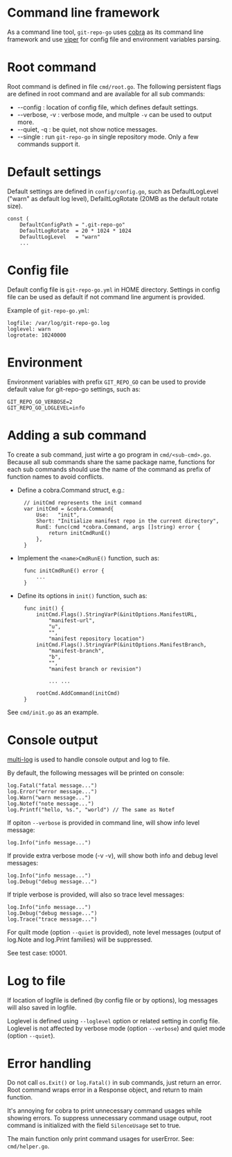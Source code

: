 # Command line framework

As a command line tool, `git-repo-go` uses [cobra](https://github.com/spf13/cobra)
as its command line framework and use [viper](https://github.com/spf13/viper)
for config file and environment variables parsing.


# Root command

Root command is defined in file `cmd/root.go`.  The following persistent flags
are defined in root command and are available for all sub commands:

* --config <config-file> : location of config file, which defines default settings.
* --verbose, -v : verbose mode, and multple `-v` can be used to output more.
* --quiet, -q : be quiet, not show notice messages.
* --single : run `git-repo-go` in single repository mode. Only a few commands support it.


# Default settings

Default settings are defined in `config/config.go`, such as DefaultLogLevel
("warn" as default log level), DefailtLogRotate (20MB as the default rotate size).

    const (
    	DefaultConfigPath = ".git-repo-go"
    	DefaultLogRotate  = 20 * 1024 * 1024
    	DefaultLogLevel   = "warn"
    	...


# Config file

Default config file is `git-repo-go.yml` in HOME directory.  Settings in config
file can be used as default if not command line argument is provided.

Example of `git-repo-go.yml`:

    logfile: /var/log/git-repo-go.log
    loglevel: warn
    logrotate: 10240000


# Environment

Environment variables with prefix `GIT_REPO_GO` can be used to provide default
value for git-repo-go settings, such as:

    GIT_REPO_GO_VERBOSE=2
    GIT_REPO_GO_LOGLEVEL=info


# Adding a sub command

To create a sub command, just wirte a go program in `cmd/<sub-cmd>.go`.
Because all sub commands share the same package name, functions for each
sub commands should use the name of the command as prefix of function names
to avoid conflicts.

* Define a cobra.Command struct, e.g.:

        // initCmd represents the init command
        var initCmd = &cobra.Command{
        	Use:   "init",
        	Short: "Initialize manifest repo in the current directory",
        	RunE: func(cmd *cobra.Command, args []string) error {
        		return initCmdRunE()
        	},
        }

* Implement the `<name>CmdRunE()` function, such as:

        func initCmdRunE() error {
        	...
        }

* Define its options in `init()` function, such as:

        func init() {
        	initCmd.Flags().StringVarP(&initOptions.ManifestURL,
        		"manifest-url",
        		"u",
        		"",
        		"manifest repository location")
        	initCmd.Flags().StringVarP(&initOptions.ManifestBranch,
        		"manifest-branch",
        		"b",
        		"",
        		"manifest branch or revision")

                ... ...

        	rootCmd.AddCommand(initCmd)
        }

See `cmd/init.go` as an example.


# Console output

[multi-log](https://github.com/jiangxin/multi-log) is used to handle console
output and log to file.

By default, the following messages will be printed on console:

    log.Fatal("fatal message...")
    log.Error("error message...")
    log.Warn("warn message...")
    log.Notef("note message...")
    log.Printf("hello, %s.", "world") // The same as Notef

If opiton `--verbose` is provided in command line, will show info level
message:

    log.Info("info message...")

If provide extra verbose mode (-v -v), will show both info and debug level
messages:

    log.Info("info message...")
    log.Debug("debug message...")

If triple verbose is provided, will also so trace level messages:

    log.Info("info message...")
    log.Debug("debug message...")
    log.Trace("trace message...")

For quilt mode (option `--quiet` is provided), note level messages (output of
log.Note and log.Print families) will be suppressed.

See test case: t0001.


# Log to file

If location of logfile is defined (by config file or by options), log messages
will also saved in logfile.

Loglevel is defined using `--loglevel` option or related setting in config file.
Loglevel is not affected by verbose mode (option `--verbose`) and quiet mode
(option `--quiet`).


# Error handling

Do not call `os.Exit()` or `log.Fatal()` in sub commands, just return an error.
Root command wraps error in a Response object, and return to main function.

It's annoying for cobra to print unnecessary command usages while showing
errors.  To suppress unnecessary command usage output, root command is
initialized with the field `SilenceUsage` set to true.

The main function only print command usages for userError. See: `cmd/helper.go`.
